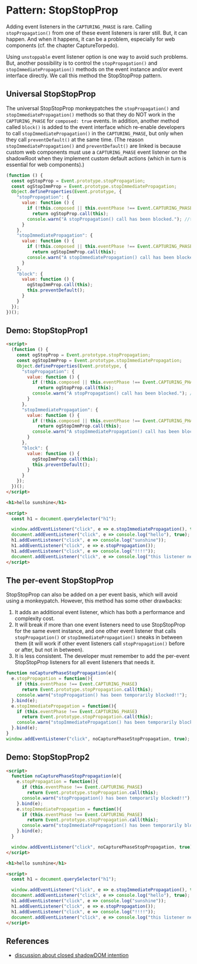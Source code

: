 # Pattern: StopStopProp

Adding event listeners in the `CAPTURING_PHASE` is rare. Calling `stopPropagation()` from one of these event listeners is rarer still. But, it can happen. And when it happens, it can be a problem, especially for web components (cf. the chapter CaptureTorpedo).
 
Using `unstoppable` event listener option is one way to avoid such problems. But, another possibility is to control the `stopPropagation()` and `stopImmediatePropagation()` methods on the event instance and/or event interface directly. We call this method the StopStopProp pattern. 

## Universal StopStopProp

The universal StopStopProp monkeypatches the `stopPropagation()` and `stopImmediatePropagation()` methods so that they do NOT work in the `CAPTURING_PHASE` for `composed: true` events. In addition, another method called `block()` is added to the event interface which re-enable developers to call `stopImmediatePropagation()` in the `CAPTURING_PHASE`, but only when they call `preventDefault()` at the same time. (The reason `stopImmediatePropagation()` and `preventDefault()` are linked is because custom web components must use a `CAPTURING_PHASE` event listener on the shadowRoot when they implement custom default actions (which in turn is essential for web components).)  

```javascript
(function () {
  const ogStopProp = Event.prototype.stopPropagation;
  const ogStopImmProp = Event.prototype.stopImmediatePropagation;
  Object.defineProperties(Event.prototype, {
    "stopPropagation": {
      value: function () {
        if (!this.composed || this.eventPhase !== Event.CAPTURING_PHASE)
          return ogStopProp.call(this);
        console.warn("A stopPropagation() call has been blocked."); //todo add stack trace
      }
    },
    "stopImmediatePropagation": {
      value: function () {
        if (!this.composed || this.eventPhase !== Event.CAPTURING_PHASE)
          return ogStopImmProp.call(this);
        console.warn("A stopImmediatePropagation() call has been blocked."); //todo add stack trace
      }
    },
    "block": {
      value: function () {
        ogStopImmProp.call(this);
        this.preventDefault();
      }
    }
  });
})();
```

## Demo: StopStopProp1

```html
<script>
  (function () {
    const ogStopProp = Event.prototype.stopPropagation;
    const ogStopImmProp = Event.prototype.stopImmediatePropagation;
    Object.defineProperties(Event.prototype, {
      "stopPropagation": {
        value: function () {
          if (!this.composed || this.eventPhase !== Event.CAPTURING_PHASE)
            return ogStopProp.call(this);
          console.warn("A stopPropagation() call has been blocked."); //todo add stack trace
        }
      },
      "stopImmediatePropagation": {
        value: function () {
          if (!this.composed || this.eventPhase !== Event.CAPTURING_PHASE)
            return ogStopImmProp.call(this);
          console.warn("A stopImmediatePropagation() call has been blocked."); //todo add stack trace
        }
      },
      "block": {
        value: function () {
          ogStopImmProp.call(this);
          this.preventDefault();
        }
      }
    });
  })();
</script>

<h1>hello sunshine</h1>

<script>
  const h1 = document.querySelector("h1");

  window.addEventListener("click", e => e.stopImmediatePropagation(), true);
  document.addEventListener("click", e => console.log("hello"), true);
  h1.addEventListener("click", e => console.log("sunshine"));
  h1.addEventListener("click", e => e.stopPropagation());
  h1.addEventListener("click", e => console.log("!!!!"));
  document.addEventListener("click", e => console.log("this listener never runs."));
</script>
```


## The per-event StopStopProp

StopStopProp can also be added on a per event basis, which will avoid using a monkeypatch. However, this method has some other drawbacks:
1. It adds an additional event listener, which has both a performance and complexity cost.
2. It will break if more than one event listeners need to use StopStopProp for the same event instance, and one other event listener that calls `stopPropagation()` or `stopImmediatePropagation()` sneaks in between them (it will work if other event listeners call `stopPropagation()` before or after, but not in between).
3. It is less consistent. The developer must remember to add the per-event StopStopProp listeners for all event listeners that needs it.

```javascript
function noCapturePhaseStopPropagation(e){
  e.stopPropagation = function(){
    if (this.eventPhase !== Event.CAPTURING_PHASE)
      return Event.prototype.stopPropagation.call(this);
    console.warn("stopPropagation() has been temporarily blocked!!");
  }.bind(e);
  e.stopImmediatePropagation = function(){
    if (this.eventPhase !== Event.CAPTURING_PHASE)
      return Event.prototype.stopPropagation.call(this);
    console.warn("stopImmediatePropagation() has been temporarily blocked!!");
  }.bind(e);
}
window.addEventListener("click", noCapturePhaseStopPropagation, true);
```

## Demo: StopStopProp2

```html
<script>
  function noCapturePhaseStopPropagation(e){
    e.stopPropagation = function(){
      if (this.eventPhase !== Event.CAPTURING_PHASE)
        return Event.prototype.stopPropagation.call(this);
      console.warn("stopPropagation() has been temporarily blocked!!");
    }.bind(e);
    e.stopImmediatePropagation = function(){
      if (this.eventPhase !== Event.CAPTURING_PHASE)
        return Event.prototype.stopPropagation.call(this);
      console.warn("stopImmediatePropagation() has been temporarily blocked!!");
    }.bind(e);
  }

  window.addEventListener("click", noCapturePhaseStopPropagation, true);
</script>

<h1>hello sunshine</h1>

<script>
  const h1 = document.querySelector("h1");

  window.addEventListener("click", e => e.stopImmediatePropagation(), true);
  document.addEventListener("click", e => console.log("hello"), true);
  h1.addEventListener("click", e => console.log("sunshine"));
  h1.addEventListener("click", e => e.stopPropagation());
  h1.addEventListener("click", e => console.log("!!!!"));
  document.addEventListener("click", e => console.log("this listener never runs."));
</script>
```

## References

 * [discussion about closed shadowDOM intention](https://github.com/w3c/webcomponents/issues/378#issuecomment-179596975)
